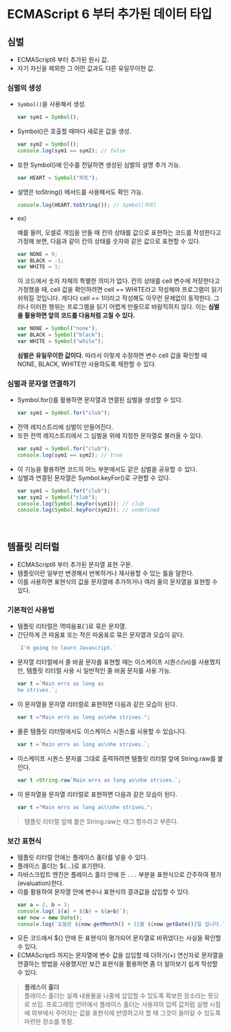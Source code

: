 # ECMAScript 6 부터 추가된 데이터 타입
## 심벌
- ECMAScript6 부터 추가된 원시 값.
- 자기 자신을 제외한 그 어떤 값과도 다른 유일무이한 값.

### 심벌의 생성
- `Symbol()`을 사용해서 생성.
    ```js
    var sym1 = Symbol();
    ```
- Symbol()은 호출할 때마다 새로운 값을 생성.
    ```js
    var sym2 = Symbol();
    console.log(sym1 == sym2); // false
    ```
- 또한 Symbol()에 인수를 전달하면 생성된 심벌의 설명 추가 가능.
    ```js
    var HEART = Symbol("하트");
    ``` 
- 설명은 toString() 메서드를 사용해서도 확인 가능.
    ```js
    console.log(HEART.toString()); // Symbol(하트)
    ```
- ex)
  
  예를 들어, 오셀로 게임을 만들 때 칸의 상태를 값으로 표현하는 코드를 작성한다고 가정해 보면, 다음과 같이 칸의 상태를 숫자와 같은 값으로 표현할 수 있다.

    ```js
    var NONE = 0; 
    var BLACK = -1;
    var WHITE = 1;
    ```

    이 코드에서 숫자 자체의 특별한 의미가 없다. 칸의 상태를 cell 변수에 저장한다고 가정했을 때, cell 값을 확인하려면 cell == WHITE라고 작성해야 프로그램이 읽기 쉬워질 것입니다. 게다다 cell == 1이라고 작성해도 아무런 문제없이 동작한다. 그러나 이러한 행위는 프로그램을 읽기 어렵게 만들므로 바람직하지 않다. 이는 **심벌을 활용하면 앞의 코드를 다음처럼 고칠 수 있다.**
    ```js
    var NONE = Symbol("none");
    var BLACK = Symbol("black");
    var WHITE = Symbol("white");
    ```
    **심벌은 유일무이한 값이다.** 따라서 이렇게 수정하면 변수 cell 값을 확인할 때 NONE, BLACK, WHITE만 사용하도록 제한할 수 있다.

### 심벌과 문자열 연결하기
- Symbol.for()를 활용하면 문자열과 연결된 심벌을 생성할 수 있다.
    ```js
    var sym1 = Symbol.for("club");
    ```
- 전역 레지스트리에 심벌이 만들어진다. 
- 또한 전역 레지스트리에서 그 심벌을 위에 지정한 문자열로 불러올 수 있다.
    ```javascript
    var sym2 = Symbol.for("club");
    console.log(sym1 == sym2); // true
    ```
- 이 기능을 활용하면 코드의 어느 부분에서도 같은 심벌을 공유할 수 있다.
- 심벌과 연결된 문자열은 Symbol.keyFor()로 구현할 수 있다.
    ```javascript
    var sym1 = Symbol.for("club");
    var sym2 = Symbol("club");
    console.log(Symbol.keyFor(sym1)); // club
    console.log(Symbol.keyFor(sym2)); // undefined
    ```
<br>

## 템플릿 리터럴
- ECMAScript6 부터 추가된 문자열 표현 구문. 
- 템플릿이란 일부만 변경해서 반복하거나 재사용할 수 있는 틀을 말한다.
- 이를 사용하면 표현식의 값을 문자열에 추가하거나 여러 줄의 문자열을 표현할 수 있다. 

### 기본적인 사용법
- 템플릿 리터럴은 역따옴표(\`)로 묶은 문자열. 
- 간단하게 큰 따옴표 또는 작은 따옴표로 묶은 문자열과 모습이 같다.
    ```javascript
    `I'm going to learn Javascript.`
    ```
- 문자열 리터럴에서 줄 바꿈 문자를 표현할 때는 이스케이프 시퀀스(\n)를 사용했지만, 템플릿 리터럴 사용 시 일반적인 줄 바꿈 문자를 사용 가능.
    ```javascript
    var t =`Main errs as long as 
    he strives.`;
    ```
- 이 문자열을 문자열 리터럴로 표현하면 다음과 같은 모습이 된다.
    ```javascript
    var t ="Main errs as long as\nhe strives.";
    ```
- 물론 템플릿 리터럴에서도 이스케이스 시퀀스를 사용할 수 있습니다.
    ```javascript
    var t =`Main errs as long as\nhe strives.`;
    ```
- 이스케이프 시퀀스 문자를 그대로 출력하려면 템플릿 리터럴 앞에 String.raw를 붙인다.
    ```javascript
    var t =String.raw`Main errs as long as\nhe strives.`;
    ```
- 이 문자열을 문자열 리터럴로 표현하면 다음과 같은 모습이 된다.
    ```javascript
    var t ="Main errs as long as\\nhe strives.";
    ```
> 템플릿 리터럴 앞에 붙은 String.raw는 태그 함수라고 부른다.

### 보간 표현식
- 템플릿 리터럴 안에는 플레이스 홀더를 넣을 수 있다. 
- 플레이스 홀더는 ${...}로 표기한다.
- 자바스크립트 엔진은 플레이스 홀더 안에 든 `...` 부분을 표현식으로 간주하여 평가(evaluation)한다. 
- 이를 활용하여 문자열 안에 변수나 표현식의 결과값을 삽입할 수 있다.
    ```javascript
    var a = 2, b = 3;
    console.log(`${a} + ${b} = ${a+b}`);
    var now = new Date();
    console.log(`오늘은 ${now.getMonth() + 1}월 ${now.getDate()}일 입니다.`);
    ```
- 모든 코드에서 ${} 안에 든 표현식이 평가되어 문자열로 바뀌었다는 사실을 확인할 수 있다.
- ECMAScript5 까지는 문자열에 변수 값을 삽입할 때 더하기(+) 연산자로 문자열을 연결하는 방법을 사용했지만 보간 표현식을 활용하면 좀 더 알아보기 쉽게 작성할 수 있다.

>**플레스이 홀더**<br>플레이스 홀더는 실제 내용물을 나중에 삽입할 수 있도록 확보한 장소라는 뜻으로 쓰임. 프로그래밍 언어에서 플레이스 홀더는 사용자의 입력 값처럼 실행 시점에 외부에서 주어지는 값을 표현식에 반영하고자 할 때 그것이 들어갈 수 있도록 마련한 장소를 뜻함.
